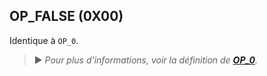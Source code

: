 ## OP_FALSE (0X00)

Identique à `OP_0`.

> ► *Pour plus d'informations, voir la définition de [**OP_0**](/dictionnaire/O.md#op_0-0x00).*

